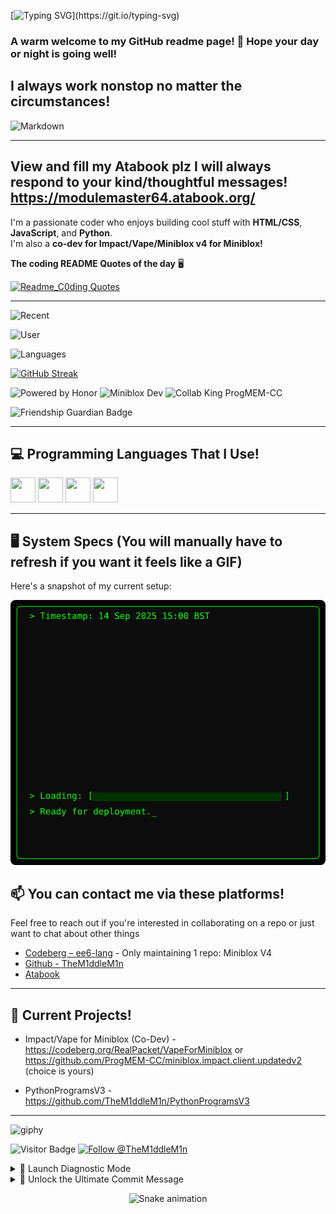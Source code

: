[![Typing SVG](https://readme-typing-svg.demolab.com?font=Fira+Code&size=18&duration=1750&pause=1000&color=6EB891&background=FF141400&width=435&lines=Hey+there!+TheM1ddleM1n+here!;Welcome+to+my+github+readme!;I+love+coding;HMTL%2C+Python+and+JS+wizard.;always+wishing+everyone+a+great+day+%3AD;Learn+Python+its+easy+to+understand!)](https://git.io/typing-svg)

### A warm welcome to my GitHub readme page! 👋 Hope your day or night is going well!

## I always work nonstop no matter the circumstances!

![Markdown](https://img.shields.io/badge/Markdown-000000?logo=markdown&logoColor=white)

-------------------------------------------------------------------------------------------------------------
View and fill my Atabook plz I will always respond to your kind/thoughtful messages!                       
https://modulemaster64.atabook.org/                                                                        
-------------------------------------------------------------------------------------------------------------
I'm a passionate coder who enjoys building cool stuff with **HTML/CSS**, **JavaScript**, and **Python**.  
I'm also a **co-dev for Impact/Vape/Miniblox v4 for Miniblox!**

**The coding README Quotes of the day** 🖥️

[![Readme_C0ding Quotes](https://quotes-github-readme.vercel.app/api?type=horizontal&theme=dark)](https://github.com/piyushsuthar/github-readme-quotes)

---

![Recent](https://gitmystat.vercel.app/recent?username=TheM1ddleM1n)

![User](https://gitmystat.vercel.app/user?username=TheM1ddleM1n)

![Languages](https://gitmystat.vercel.app/top?theme=tokyo&username=TheM1ddleM1n&layout=bar)

[![GitHub Streak](https://github-readme-streak-stats-eight.vercel.app?user=TheM1ddleM1n&theme=tokyonight&hide_border=true&border_radius=10)](https://git.io/streak-stats)

![Powered by Honor](https://img.shields.io/badge/Powered%20by-Honor!-blue?style=for-the-badge&logo=javascript&logoColor=white)
![Miniblox Dev](https://img.shields.io/badge/MinibloxScripter-Developer!-orange?style=for-the-badge&logo=code&logoColor=white)
![Collab King ProgMEM-CC](https://img.shields.io/badge/Collab%20King-ProgMEM--CC-red?style=for-the-badge&logo=javascript)

![Friendship Guardian Badge](https://img.shields.io/badge/Friendship-Guardian-ff69b4?style=for-the-badge)

---

## 💻 Programming Languages That I Use!

<img src="https://cdn.jsdelivr.net/gh/devicons/devicon/icons/html5/html5-original.svg" width="40" height="40"/> 
<img src="https://cdn.jsdelivr.net/gh/devicons/devicon/icons/css3/css3-original.svg" width="40" height="40"/>
<img src="https://cdn.jsdelivr.net/gh/devicons/devicon/icons/javascript/javascript-original.svg" width="40" height="40"/>
<img src="https://cdn.jsdelivr.net/gh/devicons/devicon/icons/python/python-original.svg" width="40" height="40"/>

---

## 🖥️ System Specs (You will manually have to refresh if you want it feels like a GIF)

Here's a snapshot of my current setup:

![My_Specification](./assets/terminal.svg)



## 📫 You can contact me via these platforms!

Feel free to reach out if you're interested in collaborating on a repo or just want to chat about other things

- [Codeberg – ee6-lang](https://codeberg.org/ee6-lang) - Only maintaining 1 repo: Miniblox V4
- [Github - TheM1ddleM1n](https://github.com/TheM1ddleM1n)
- [Atabook](https://them1ddlem1n.atabook.org/)

---

## 🧪 Current Projects!

- Impact/Vape for Miniblox (Co-Dev) - https://codeberg.org/RealPacket/VapeForMiniblox or https://github.com/ProgMEM-CC/miniblox.impact.client.updatedv2 (choice is yours)

- PythonProgramsV3 - https://github.com/TheM1ddleM1n/PythonProgramsV3

---

![giphy](https://github.com/user-attachments/assets/2e6b2051-0452-46cb-847c-9dd38a437f65)

![Visitor Badge](https://visitor-badge.laobi.icu/badge?page_id=ModuleMaster64)
[![Follow @TheM1ddleM1n](https://img.shields.io/github/followers/ModuleMaster64?label=Follow&style=social)](https://github.com/TheM1ddleM1n)

<details>
<summary>🧨 Launch Diagnostic Mode</summary>

$ initializing miniblox-ops --mode debug...
✓ Boot sequence triggered  
✓ ModuleMaster64 identity verified  
✓ Guardian of the Galaxy: Active  
✓ Snack protocols: 🍫 detected 3s  
—

Running diagnostic...

[WARN] Recursive recursion detected  
[INFO] Miniblox script velocity: 10000 rpm a sec
[ERROR] Meme threshold exceeded. System giggling uncontrollably.  
[SYS] Unused codebase fragments found in dimension 4D.

Injecting humor here...  
Overclocking README enthusiasm...  
Deploying lots of surprises...

  .--.      .--.      .--.      .--.    
 ( o_O)    ( -_-)    ( ʘ‿ʘ )   (='.'=)   
 /|  |      /|  |      /|  |     /|  |\   

>>> All systems nominal. Vibes: immaculate! :copilot:

</details>

<details>
<summary>🧠 Unlock the Ultimate Commit Message</summary>

Solve this riddle to receive access to `golden_branch_of_truth`:

> I’m used in haste but break in shame,  
> A developer regrets me, yet I still remain.  
> What am I?

(Hint: It's the reason behind every frantic rollback)

Answer: `git push --force` 😈  
Well done! you may now join the README Illuminati.

</details>

<!-- ## 🐍 TheM1ddleM1n's Contribution Snakey -->

<p align="center">
  <img src="https://raw.githubusercontent.com/TheM1ddleM1n/TheM1ddleM1noutput/github-contribution-grid-snake-dark.svg" alt="Snake animation" />
</p>
